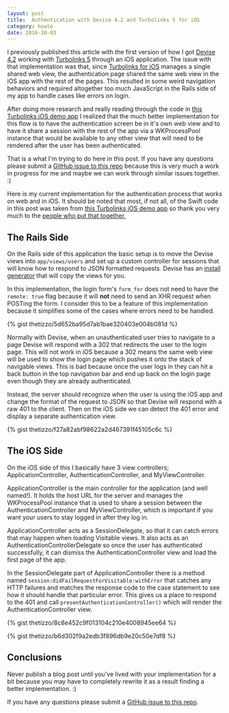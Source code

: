 ```yaml
---
layout: post
title:  Authentication with Devise 4.2 and Turbolinks 5 for iOS
category: howto
date: 2016-10-03
---
```


I previously published this article with the first version of how I got [Devise 4.2](https://github.com/plataformatec/devise) working with [Turbolinks 5](https://github.com/turbolinks/turbolinks) through an iOS application.  The issue with that implementation was that, since [Turbolinks for iOS](https://github.com/turbolinks/turbolinks-ios) manages a single shared web view, the authentication page shared the same web view in the iOS app with the rest of the pages.  This resulted in some weird navigation behaviors and required altogether too much JavaScript in the Rails side of my app to handle cases like errors on login.

After doing more research and really reading through the code in [this Turbolinks iOS demo app](https://github.com/turbolinks/turbolinks-ios#running-the-demo) I realized that the much better implementation for this flow is to have the authentication screen be in it's own web view and to have it share a session with the rest of the app via a WKProcessPool instance that would be available to any other view that will need to be rendered after the user has been authenticated.

That is a what I'm trying to do here in this post.  If you have any questions please submit a [GitHub issue to this repo](https://github.com/thetizzo/thetizzo.github.io/issues) because this is very much a work in progress for me and maybe we can work through similar issues together. :)

Here is my current implementation for the authentication process that works on web and in iOS.  It should be noted that most, if not all, of the Swift code in this post was taken from [this Turbolinks iOS demo app](https://github.com/turbolinks/turbolinks-ios/tree/master/TurbolinksDemo) so thank you very much to the [people who put that together.](https://github.com/turbolinks/turbolinks-ios/graphs/contributors)

## The Rails Side

On the Rails side of this application the basic setup is to move the Devise views into `app/views/users` and set up a custom controller for sessions that will know how to respond to JSON formatted requests.  Devise has an [install generator](https://github.com/plataformatec/devise#configuring-views) that will copy the views for you.  

In this implementation, the login form's `form_for` does not need to have the `remote: true` flag because it will **not** need to send an XHR request when POSTing the form.  I consider this to be a feature of this implementation because it simplifies some of the cases where errors need to be handled.

{% gist thetizzo/5d652ba95d7ab1bae320403e004b081d %}

Normally with Devise, when an unauthenticated user tries to navigate to a page Devise will respond with a 302 that redirects the user to the login page.  This will not work in iOS because a 302 means the same web view will be used to show the login page which pushes it onto the stack of navigable views. This is bad because once the user logs in they can hit a back button in the top navigation bar and end up back on the login page even though they are already authenticated.

Instead, the server should recognize when the user is using the iOS app and change the format of the request to JSON so that Devise will respond with a raw 401 to the client.  Then on the iOS side we can detect the 401 error and display a separate authentication view.

{% gist thetizzo/f27a82abf98622a2d467391f45105c6c %}

## The iOS Side

On the iOS side of this I basically have 3 view controllers; ApplicationController, AuthenticationController, and MyViewController.

ApplicationController is the main controller for the application (and well named!).  It holds the host URL for the server and manages the WKProcessPool instance that is used to share a session between the AuthenticationController and MyViewController, which is important if you want your users to stay logged in after they log in.

ApplicationController acts as a SessionDelegate, so that it can catch errors that may happen when loading Visitable views. It also acts as an AuthenticationControllerDelegate so once the user has authenticated successfully, it can dismiss the AuthenticationController view and load the first page of the app.

In the SessionDelegate part of ApplicationController there is a method named `session:didFailRequestForVisitable:withError` that catches any HTTP failures and matches the response code to the case statement to see how it should handle that particular error.  This gives us a place to respond to the 401 and call `presentAuthenticationController()` which will render the AuthenticationController view.

{% gist thetizzo/8c8e452c9f013104c210e4008945ee64 %}

{% gist thetizzo/b6d302f9a2edb3f896db9e20c50e7df8 %}

## Conclusions

Never publish a blog post until you've lived with your implementation for a bit because you may have to completely rewrite it as a result finding a better implementation. :)

If you have any questions please submit a [GitHub issue to this repo](https://github.com/thetizzo/thetizzo.github.io/issues).
